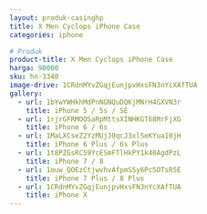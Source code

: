 ```yaml
---
layout: produk-casinghp
title: X Men Cyclops iPhone Case
categories: iphone

# Produk
product-title: X Men Cyclops iPhone Case
harga: 90000
sku: hn-3340
image-drive: 1CRdnMYvZGqjEunjpvHxsFN3nYcXAfTUA
gallery:
  - url: 1bYwYWHkhMdPnNGNQuDQKjMNrH4GXVN3r
    title: iPhone 5 / 5s / SE
  - url: 1rjrGFRMOOSaRpMttsXINHKGT68MrFjXG
    title: iPhone 6 / 6s
  - url: 1MaLXCseZ2YzMUjJ0qcJ3xlSeKYua10jH
    title: iPhone 6 Plus / 6s Plus
  - url: 1t8PZGsRC59YcESmFTlHkPY1k40AgdPzL
    title: iPhone 7 / 8
  - url: 1ouw_QOEzCtjwvhvAfpmS5y6Pc5OTsR5E
    title: iPhone 7 Plus / 8 Plus
  - url: 1CRdnMYvZGqjEunjpvHxsFN3nYcXAfTUA
    title: iPhone X
---
```

